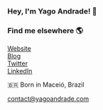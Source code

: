 ### Hey, I'm Yago Andrade! 👋
      
### Find me elsewhere 🌎
<a href="https://www.yagoandrade.com/" target="_blank">Website</a> 
<br>
<a href="https://blog.yagoandrade.com/" target="_blank">Blog</a>
<br>
<a href="https://www.twitter.com/yagoandradev/" target="_blank">Twitter</a>
<br>
<a href="https://www.linkedin.com/in/YagoAndrade/" target="_blank">LinkedIn</a>

🇧🇷 Born in Maceió, Brazil

<a href="mailto:contact@yagoandrade.com" target="_blank">contact@yagoandrade.com</a>
